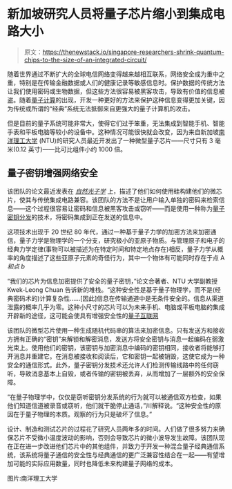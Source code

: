 # 新加坡研究人员将量子芯片缩小到集成电路大小

> 原文：<https://thenewstack.io/singapore-researchers-shrink-quantum-chips-to-the-size-of-an-integrated-circuit/>

随着世界通过不断扩大的全球电信网络变得越来越相互联系，网络安全成为重中之重，特别是在传输金融数据或人们的健康记录等敏感信息时。保护数据的传统方法让我们使用密码或生物数据，但这些方法很容易被黑客攻击，导致有价值的信息被盗。随着[量子计算](https://thenewstack.io/quantum-computings-challenging-liftoff-to-commercialization/)的出现，开发一种更好的方法来保护这种信息变得更加关键，因为传统或所谓的“经典”系统无法抵御来自更强大的量子计算机的攻击。

但是目前的量子系统可能非常大，使得它们过于笨重，无法集成到智能手机、智能手表和平板电脑等较小的设备中。这种情况可能很快就会改变，因为来自新加坡[南洋理工大学](http://www.ntu.edu.sg/) (NTU)的研究人员最近开发出了一种微型量子芯片——尺寸只有 3 毫米(0.12 英寸)——比可比组件小约 1000 倍。

## 量子密钥增强网络安全

该团队的论文最近发表在 [*自然光子学*](https://www.nature.com/articles/s41566-019-0504-5) 上，描述了他们如何使用硅构建他们的微芯片，使其与传统集成电路兼容。该团队的方法不是让用户输入单独的密码来检索信息——这个过程很容易让密码和信息被黑客攻击或窃听——而是使用一种称为[量子密钥分发](https://en.wikipedia.org/wiki/Quantum_key_distribution)的技术，将密码集成到正在发送的信息中。

这项技术出现于 20 世纪 80 年代，通过一种基于量子力学的加密方法来加密通信，量子力学是物理学的一个分支，研究极小的亚原子物质。与管理原子和电子的经典力学定律(事物可以被描述为在特定时间和特定地点存在)相反，量子力学从概率的角度描述了这些亚原子元素的奇怪行为，其中一个物体有可能同时存在于点 A *和点 b*

“我们的芯片为信息加密提供了安全的量子密钥，”论文合著者、NTU 大学副教授 Kwek-Leong Chuan 告诉新的堆栈。“这种安全性是基于量子物理学，而不是(经典密码术的)计算复杂性……[因此]信息在传输通道中是无条件安全的。信息从渠道泄露的概率几乎为零。这种小尺寸的芯片可以为未来手机、电脑或平板电脑的集成开辟新的途径，这可能会使具有增强安全性的[量子互联网](https://en.wikipedia.org/wiki/Quantum_network)

该团队的微型芯片使用一种生成随机代码串的算法来加密信息。只有发送方和接收方拥有正确的“密钥”来解锁和解密消息，发送方将安全密钥与消息一起编码在弱激光束上。使用他们的密钥，该密钥与加密消息中编码的密钥相同，接收者将能够打开消息并重建它。在消息被接收和阅读后，它和密钥一起被销毁，这使它成为一种安全的通信形式。此外，量子密钥分发技术还允许人们检测传输线路中的任何窃听，导致消息基本上自毁，或者传输的密钥被丢弃，从而增加了一层额外的安全保障。

“在量子物理学中，仅仅是窃听密钥分发系统的行为就可以被通信双方检查，如果他们知道信道被录音或窃听，他们就干脆停止通话，”川解释说。“这种安全性的原因在于量子物理的本质。观察的行为只是破坏了信息。”

设计、制造和测试芯片的过程花了研究人员两年多的时间。人们做了很多努力来确保芯片不受微小温度波动的影响，否则会导致芯片的微小波导发生故障。该团队现在正在进一步改进他们芯片中的其他组件，并致力于开发一种混合量子经典通信系统，该系统将量子通信的安全性与经典通信的更广泛兼容性结合在一起——有望增加可能的实际应用数量，同时也降低未来构建量子网络的成本。

图片:南洋理工大学

<svg xmlns:xlink="http://www.w3.org/1999/xlink" viewBox="0 0 68 31" version="1.1"><title>Group</title> <desc>Created with Sketch.</desc></svg>